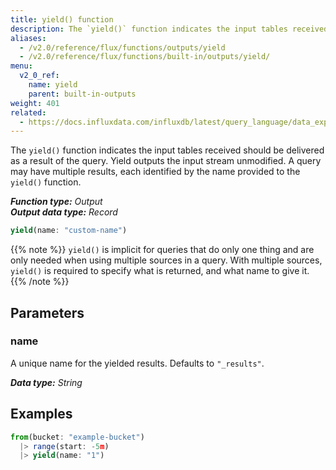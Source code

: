 ```yaml
---
title: yield() function
description: The `yield()` function indicates the input tables received should be delivered as a result of the query.
aliases:
  - /v2.0/reference/flux/functions/outputs/yield
  - /v2.0/reference/flux/functions/built-in/outputs/yield/
menu:
  v2_0_ref:
    name: yield
    parent: built-in-outputs
weight: 401
related:
  - https://docs.influxdata.com/influxdb/latest/query_language/data_exploration/#the-basic-select-statement, InfluxQL – SELECT AS
---
```


The `yield()` function indicates the input tables received should be delivered as a result of the query.
Yield outputs the input stream unmodified.
A query may have multiple results, each identified by the name provided to the `yield()` function.

_**Function type:** Output_  
_**Output data type:** Record_

```js
yield(name: "custom-name")
```

{{% note %}}
`yield()` is implicit for queries that do only one thing and are only needed when using multiple sources in a query.
With multiple sources, `yield()` is required to specify what is returned, and what name to give it.
{{% /note %}}

## Parameters

### name
A unique name for the yielded results.
Defaults to `"_results"`.

_**Data type:** String_

## Examples
```js
from(bucket: "example-bucket")
  |> range(start: -5m)
  |> yield(name: "1")
```
